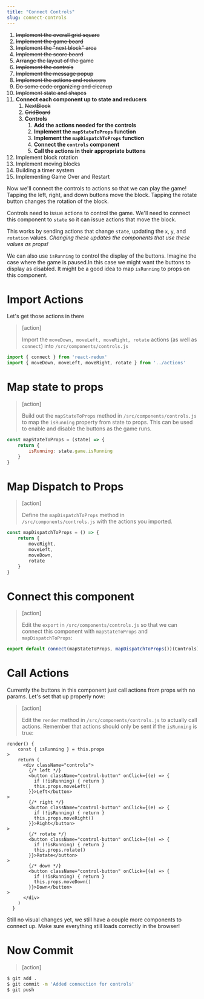 ```yaml
---
title: "Connect Controls"
slug: connect-controls
---
```


1. ~~Implement the overall grid square~~
1. ~~Implement the game board~~
1. ~~Implement the "next block" area~~
1. ~~Implement the score board~~
1. ~~Arrange the layout of the game~~
1. ~~Implement the controls~~
1. ~~Implement the message popup~~
1. ~~Implement the actions and reducers~~
1. ~~Do some code organizing and cleanup~~
1. ~~Implement state and shapes~~
1. **Connect each component up to state and reducers**
    1. ~~NextBlock~~
    1. ~~GridBoard~~
    1. **Controls**
        1. **Add the actions needed for the controls**
        1. **Implement the `mapStateToProps` function**
        1. **Implement the `mapDispatchToProps` function**
        1. **Connect the `controls` component**
        1. **Call the actions in their appropriate buttons**
1. Implement block rotation
1. Implement moving blocks
1. Building a timer system
1. Implementing Game Over and Restart

Now we'll connect the controls to actions so that we can play the game! Tapping the left, right, and down buttons move the block. Tapping the rotate button changes the rotation of the block.

Controls need to issue actions to control the game.
We'll need to connect this component to `state` so it
can issue actions that move the block.

This works by sending actions that change `state`, updating
the `x`, `y`, and `rotation` values. _Changing these updates
the components that use these values as props!_

We can also use `isRunning` to control the display of the buttons. Imagine the case where the game is paused.In this case we might want the buttons to display as disabled. It might be a good idea to map `isRunning` to props on this component.

# Import Actions

Let's get those actions in there

> [action]
>
> Import the `moveDown, moveLeft, moveRight, rotate` actions (as well as `connect`) into `/src/components/controls.js`
>
```js
import { connect } from 'react-redux'
import { moveDown, moveLeft, moveRight, rotate } from '../actions'
```

# Map state to props

> [action]
>
> Build out the `mapStateToProps` method in `/src/components/controls.js` to map the `isRunning` property from state to props. This can be used to enable and disable the buttons as the game runs.
>
```js
const mapStateToProps = (state) => {
    return {
        isRunning: state.game.isRunning
    }
}
```

# Map Dispatch to Props

> [action]
>
> Define the `mapDispatchToProps` method in `/src/components/controls.js` with the actions you imported.
>
```js
const mapDispatchToProps = () => {
    return {
        moveRight,
        moveLeft,
        moveDown,
        rotate
    }
}
```

# Connect this component

> [action]
>
> Edit the `export` in `/src/components/controls.js` so that we can connect this component with `mapStateToProps` and `mapDispatchToProps`:
>
```js
export default connect(mapStateToProps, mapDispatchToProps())(Controls)
```

# Call Actions

Currently the buttons in this component just call actions from props with no params. Let's set that up properly now:

> [action]
>
> Edit the `render` method in `/src/components/controls.js` to actually call actions. Remember that actions should only be sent if the `isRunning` is true:
>
```JS
render() {
    const { isRunning } = this.props
>
    return (
      <div className="controls">
        {/* left */}
        <button className="control-button" onClick={(e) => {
          if (!isRunning) { return }
          this.props.moveLeft()
        }}>Left</button>
>
        {/* right */}
        <button className="control-button" onClick={(e) => {
          if (!isRunning) { return }
          this.props.moveRight()
        }}>Right</button>
>
        {/* rotate */}
        <button className="control-button" onClick={(e) => {
          if (!isRunning) { return }
          this.props.rotate()
        }}>Rotate</button>
>
        {/* down */}
        <button className="control-button" onClick={(e) => {
          if (!isRunning) { return }
          this.props.moveDown()
        }}>Down</button>
>
      </div>
    )
  }
```

Still no visual changes yet, we still have a couple more components to connect up. Make sure everything still loads correctly in the browser!

# Now Commit

>[action]
>
```bash
$ git add .
$ git commit -m 'Added connection for controls'
$ git push
```

